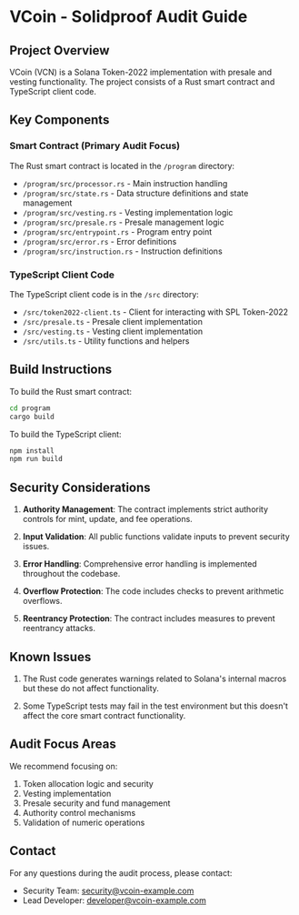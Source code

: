 # VCoin - Solidproof Audit Guide

## Project Overview

VCoin (VCN) is a Solana Token-2022 implementation with presale and vesting functionality. The project consists of a Rust smart contract and TypeScript client code.

## Key Components

### Smart Contract (Primary Audit Focus)

The Rust smart contract is located in the `/program` directory:

- `/program/src/processor.rs` - Main instruction handling
- `/program/src/state.rs` - Data structure definitions and state management
- `/program/src/vesting.rs` - Vesting implementation logic
- `/program/src/presale.rs` - Presale management logic
- `/program/src/entrypoint.rs` - Program entry point
- `/program/src/error.rs` - Error definitions
- `/program/src/instruction.rs` - Instruction definitions

### TypeScript Client Code

The TypeScript client code is in the `/src` directory:

- `/src/token2022-client.ts` - Client for interacting with SPL Token-2022
- `/src/presale.ts` - Presale client implementation
- `/src/vesting.ts` - Vesting client implementation
- `/src/utils.ts` - Utility functions and helpers

## Build Instructions

To build the Rust smart contract:

```bash
cd program
cargo build
```

To build the TypeScript client:

```bash
npm install
npm run build
```

## Security Considerations

1. **Authority Management**: The contract implements strict authority controls for mint, update, and fee operations.

2. **Input Validation**: All public functions validate inputs to prevent security issues.

3. **Error Handling**: Comprehensive error handling is implemented throughout the codebase.

4. **Overflow Protection**: The code includes checks to prevent arithmetic overflows.

5. **Reentrancy Protection**: The contract includes measures to prevent reentrancy attacks.

## Known Issues

1. The Rust code generates warnings related to Solana's internal macros but these do not affect functionality.

2. Some TypeScript tests may fail in the test environment but this doesn't affect the core smart contract functionality.

## Audit Focus Areas

We recommend focusing on:

1. Token allocation logic and security
2. Vesting implementation
3. Presale security and fund management
4. Authority control mechanisms
5. Validation of numeric operations

## Contact

For any questions during the audit process, please contact:

- Security Team: security@vcoin-example.com
- Lead Developer: developer@vcoin-example.com 